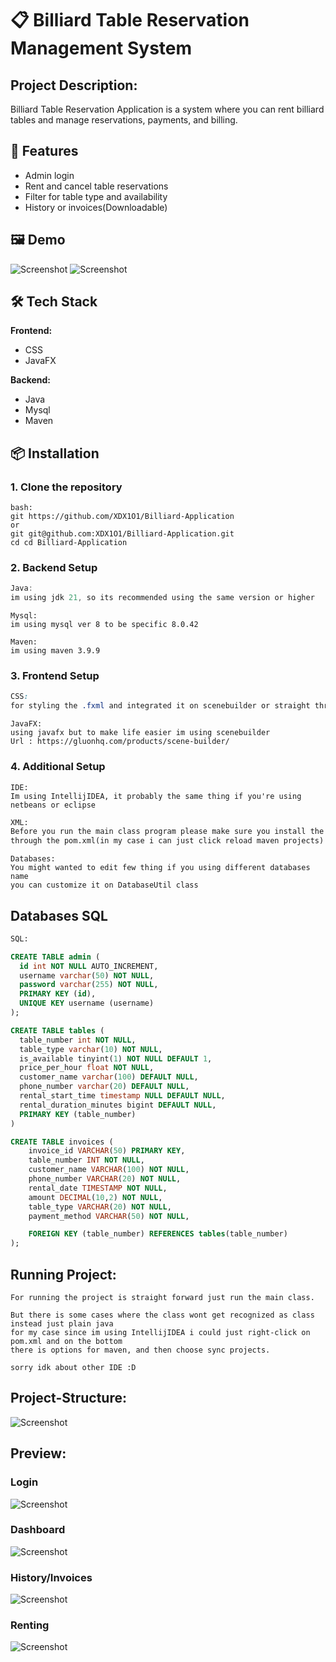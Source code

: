 # 📋 Billiard Table Reservation Management System

## Project Description:

Billiard Table Reservation Application is a system where you can rent billiard tables and manage reservations, payments, and billing.

## 🚀 Features

- Admin login
- Rent and cancel table reservations
- Filter for table type and availability
- History or invoices(Downloadable) 

## 🖼️ Demo

![Screenshot](docs/001-loginPage.png)
![Screenshot](docs/002-dashboard.png)

## 🛠️ Tech Stack

**Frontend:**
- CSS
- JavaFX

**Backend:**
- Java
- Mysql
- Maven

## 📦 Installation

### 1. Clone the repository

```
bash:
git https://github.com/XDX1O1/Billiard-Application
or
git git@github.com:XDX1O1/Billiard-Application.git
cd cd Billiard-Application
```

### 2. Backend Setup

```Java
Java:
im using jdk 21, so its recommended using the same version or higher
```

```Mysql
Mysql:
im using mysql ver 8 to be specific 8.0.42
```

```Maven
Maven:
im using maven 3.9.9
```

### 3. Frontend Setup

```CSS
CSS:
for styling the .fxml and integrated it on scenebuilder or straight through code
```

```JavaFX
JavaFX:
using javafx but to make life easier im using scenebuilder
Url : https://gluonhq.com/products/scene-builder/
```

### 4. Additional Setup

```IDE
IDE:
Im using IntellijIDEA, it probably the same thing if you're using netbeans or eclipse
```

```XML
XML:
Before you run the main class program please make sure you install the dependencies
through the pom.xml(in my case i can just click reload maven projects)
```

```DATABASES
Databases:
You might wanted to edit few thing if you using different databases name
you can customize it on DatabaseUtil class
```


## Databases SQL
```SQL
SQL:

CREATE TABLE admin (
  id int NOT NULL AUTO_INCREMENT,
  username varchar(50) NOT NULL,
  password varchar(255) NOT NULL,
  PRIMARY KEY (id),
  UNIQUE KEY username (username)
);

CREATE TABLE tables (
  table_number int NOT NULL,
  table_type varchar(10) NOT NULL,
  is_available tinyint(1) NOT NULL DEFAULT 1,
  price_per_hour float NOT NULL,
  customer_name varchar(100) DEFAULT NULL,
  phone_number varchar(20) DEFAULT NULL,
  rental_start_time timestamp NULL DEFAULT NULL,
  rental_duration_minutes bigint DEFAULT NULL,
  PRIMARY KEY (table_number)
)

CREATE TABLE invoices (
    invoice_id VARCHAR(50) PRIMARY KEY,
    table_number INT NOT NULL,
    customer_name VARCHAR(100) NOT NULL,
    phone_number VARCHAR(20) NOT NULL,
    rental_date TIMESTAMP NOT NULL,
    amount DECIMAL(10,2) NOT NULL,
    table_type VARCHAR(20) NOT NULL,
    payment_method VARCHAR(50) NOT NULL,

    FOREIGN KEY (table_number) REFERENCES tables(table_number)
);

```

## Running Project:

```
For running the project is straight forward just run the main class.

But there is some cases where the class wont get recognized as class instead just plain java
for my case since im using IntellijIDEA i could just right-click on pom.xml and on the bottom 
there is options for maven, and then choose sync projects.

sorry idk about other IDE :D
```


## Project-Structure:
![Screenshot](docs/003-projectStructure.png)


## Preview:
### Login
![Screenshot](docs/001-loginPage.png)

### Dashboard
![Screenshot](docs/002-dashboard.png)

### History/Invoices
![Screenshot](docs/004-historyInvoices.png)

### Renting
![Screenshot](docs/005-rentTable.png)
